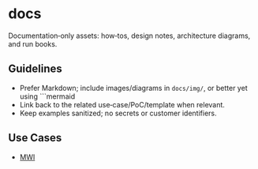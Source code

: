 # docs

Documentation‑only assets: how‑tos, design notes, architecture diagrams, and run books.

## Guidelines

- Prefer Markdown; include images/diagrams in `docs/img/`, or better yet using ```mermaid
- Link back to the related use‑case/PoC/template when relevant.
- Keep examples sanitized; no secrets or customer identifiers.

## Use Cases

- [MWI](mwi/mwi.md)
